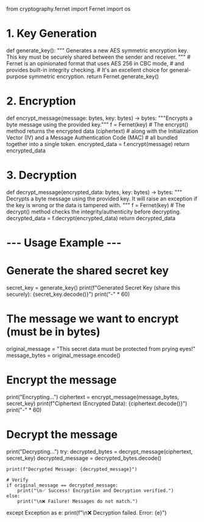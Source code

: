 from cryptography.fernet import Fernet
import os

# 1. Key Generation
def generate_key():
    """
    Generates a new AES symmetric encryption key.
    This key must be securely shared between the sender and receiver.
    """
    # Fernet is an opinionated format that uses AES 256 in CBC mode, 
    # and provides built-in integrity checking.
    # It's an excellent choice for general-purpose symmetric encryption.
    return Fernet.generate_key()

# 2. Encryption
def encrypt_message(message: bytes, key: bytes) -> bytes:
    """Encrypts a byte message using the provided key."""
    f = Fernet(key)
    # The encrypt() method returns the encrypted data (ciphertext) 
    # along with the Initialization Vector (IV) and a Message Authentication Code (MAC)
    # all bundled together into a single token.
    encrypted_data = f.encrypt(message)
    return encrypted_data

# 3. Decryption
def decrypt_message(encrypted_data: bytes, key: bytes) -> bytes:
    """
    Decrypts a byte message using the provided key. 
    It will raise an exception if the key is wrong or the data is tampered with.
    """
    f = Fernet(key)
    # The decrypt() method checks the integrity/authenticity before decrypting.
    decrypted_data = f.decrypt(encrypted_data)
    return decrypted_data

# --- Usage Example ---

# Generate the shared secret key
secret_key = generate_key()
print(f"Generated Secret Key (share this securely): {secret_key.decode()}")
print("-" * 60)

# The message we want to encrypt (must be in bytes)
original_message = "This secret data must be protected from prying eyes!"
message_bytes = original_message.encode()

# Encrypt the message
print("Encrypting...")
ciphertext = encrypt_message(message_bytes, secret_key)
print(f"Ciphertext (Encrypted Data): {ciphertext.decode()}")
print("-" * 60)

# Decrypt the message
print("Decrypting...")
try:
    decrypted_bytes = decrypt_message(ciphertext, secret_key)
    decrypted_message = decrypted_bytes.decode()
    
    print(f"Decrypted Message: {decrypted_message}")

    # Verify
    if original_message == decrypted_message:
        print("\n✅ Success! Encryption and Decryption verified.")
    else:
        print("\n❌ Failure! Messages do not match.")

except Exception as e:
    print(f"\n❌ Decryption failed. Error: {e}")
